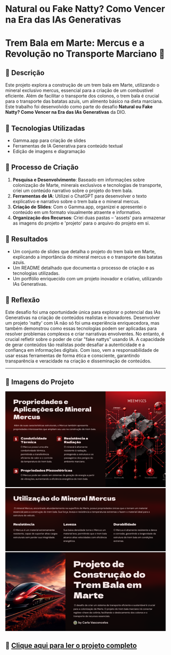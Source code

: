 # Natural ou Fake Natty? Como Vencer na Era das IAs Generativas

# Trem Bala em Marte: Mercus e a Revolução no Transporte Marciano 🚀

## 📒 Descrição
Este projeto explora a construção de um trem bala em Marte, utilizando o mineral exclusivo mercus, essencial para a criação de um combustível eficiente. Além de facilitar o transporte dos colonos, o trem bala é crucial para o transporte das batatas azuis, um alimento básico na dieta marciana. Este trabalho foi desenvolvido como parte do desafio **Natural ou Fake Natty? Como Vencer na Era das IAs Generativas** da DIO.

## 🤖 Tecnologias Utilizadas
- Gamma.app para criação de slides
- Ferramentas de IA Generativa para conteúdo textual
- Edição de imagens e diagramação

## 🧐 Processo de Criação
1. **Pesquisa e Desenvolvimento**: Baseado em informações sobre colonização de Marte, minerais exclusivos e tecnologias de transporte, criei um conteúdo narrativo sobre o projeto do trem bala.
2. **Ferramentas de IA**: Utilizei o ChatGPT para desenvolver o texto explicativo e narrativo sobre o trem bala e o mineral mercus.
3. **Criação de Slides**: Com o Gamma.app, organizei e apresentei o conteúdo em um formato visualmente atraente e informativo.
4. **Organização dos Recursos**: Criei duas pastas – 'assets' para armazenar as imagens do projeto e 'projeto' para o arquivo do projeto em si.

## 🚀 Resultados
- Um conjunto de slides que detalha o projeto do trem bala em Marte, explicando a importância do mineral mercus e o transporte das batatas azuis.
- Um README detalhado que documenta o processo de criação e as tecnologias utilizadas.
- Um portfólio enriquecido com um projeto inovador e criativo, utilizando IAs Generativas.

## 💭 Reflexão
Este desafio foi uma oportunidade única para explorar o potencial das IAs Generativas na criação de conteúdos realistas e inovadores. Desenvolver um projeto 'natty' com IA não só foi uma experiência enriquecedora, mas também demonstrou como essas tecnologias podem ser aplicadas para resolver problemas complexos e criar narrativas envolventes. No entanto, é crucial refletir sobre o poder de criar "fake nattys" usando IA. A capacidade de gerar conteúdos tão realistas pode desafiar a autenticidade e a confiança em informações digitais. Com isso, vem a responsabilidade de usar essas ferramentas de forma ética e consciente, garantindo transparência e veracidade na criação e disseminação de conteúdos.

---


## 📂 Imagens do Projeto
![Imagem 1](assets/img1.png)
![Imagem 2](assets/img2.png)
![Imagem 3](assets/img3.png)

## 📄 [Clique aqui para ler o projeto completo](projeto/Projeto-de-Construcao-do-Trem-Bala-em-Marte.pdf)


